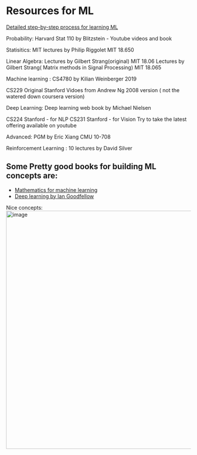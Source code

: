 # Resources for ML

[Detailed step-by-step process for learning ML](https://github.com/dwipddalal/Resources_of_ml/blob/main/ML%20Material.pdf)

Probability:
Harvard Stat 110 by Blitzstein - Youtube videos and book

Statisitics:
MIT lectures by Philip Riggolet MIT 18.650

Linear Algebra:
Lectures by Gilbert Strang(original) MIT 18.06
Lectures by Gilbert Strang( Matrix methods in Signal Processing) MIT 18.065

Machine learning :
CS4780 by Kilian Weinberger 2019

CS229 Original Stanford Vidoes from Andrew Ng 2008 version ( not the watered down coursera version)

Deep Learning:
Deep learning web book by Michael Nielsen

CS224 Stanford - for NLP
CS231 Stanford - for Vision
Try to take the latest offering available on youtube

Advanced:
PGM by Eric Xiang CMU 10-708

Reinforcement Learning :
10 lectures by David Silver


## Some Pretty good books for building ML concepts are:
- [Mathematics for machine learning](https://github.com/dwipddalal/Resources_of_ml/blob/main/mml-book.pdf)
- [Deep learning by Ian Goodfellow](https://www.deeplearningbook.org/)

Nice concepts:
<img width="649" alt="image" src="https://github.com/dwipddalal/Resources_of_ml/assets/91228207/04aadefc-22c6-4bd3-8728-966935e0c8a2">


